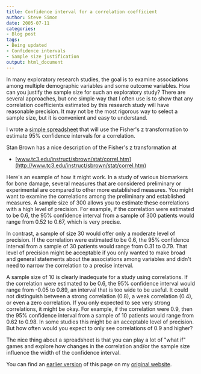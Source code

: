 ```yaml
---
title: Confidence interval for a correlation coefficient
author: Steve Simon
date: 2005-07-11
categories:
- Blog post
tags:
- Being updated
- Confidence intervals
- Sample size justification
output: html_document
---
```

In many exploratory research studies, the goal is to examine
associations among multiple demographic variables and some outcome
variables. How can you justify the sample size for such an exploratory
study? There are several approaches, but one simple way that I often use
is to show that any correlation coefficients estimated by this research
study will have reasonable precision. It may not be the most rigorous
way to select a sample size, but it is convenient and easy to
understand.

I wrote a [simple
spreadsheet](../00files/ConfidenceIntervalForCorrelation.xls) that will
use the Fisher's z transformation to estimate 95% confidence intervals
for a correlation.

Stan Brown has a nice description of the Fisher's z transformation at

-   [www.tc3.edu/instruct/sbrown/stat/correl.htm](http://www.tc3.edu/instruct/sbrown/stat/correl.htm)

Here's an example of how it might work. In a study of various
biomarkers for bone damage, several measures that are considered
preliminary or experimental are compared to other more established
measures. You might want to examine the correlations among the
preliminary and established measures. A sample size of 300 allows you to
estimate these correlations with a high level of precision. For example,
if the correlation were estimated to be 0.6, the 95% confidence interval
from a sample of 300 patients would range from 0.52 to 0.67, which is
very precise.

In contrast, a sample of size 30 would offer only a moderate level of
precision. If the correlation were estimated to be 0.6, the 95%
confidence interval from a sample of 30 patients would range from 0.31
to 0.79. That level of precision might be acceptable if you only wanted
to make broad and general statements about the associations among
variables and didn't need to narrow the correlation to a precise
interval.

A sample size of 10 is clearly inadequate for a study using
correlations. If the correlation were estimated to be 0.6, the 95%
confidence interval would range from -0.05 to 0.89, an interval that is
too wide to be useful. It could not distinguish between a strong
correlation (0.8), a weak correlation (0.4), or even a zero correlation.
If you only expected to see very strong correlations, it might be okay.
For example, if the correlation were 0.9, then the 95% confidence
interval from a sample of 10 patients would range from 0.62 to 0.98. In
some studies this might be an acceptable level of precision. But how
often would you expect to only see correlations of 0.9 and higher?

The nice thing about a spreadsheet is that you can play a lot of "what
if" games and explore how changes in the correlation and/or the sample
size influence the width of the confidence interval.

You can find an [earlier version][sim1] of this page on my [original website][sim2].


[sim1]: http://www.pmean.com/05/CorrelationCoefficient.html
[sim2]: http://www.pmean.com/original_site.html
